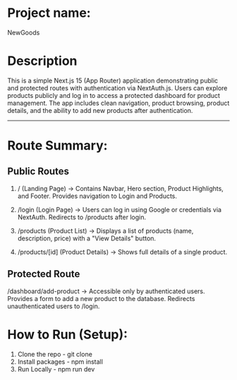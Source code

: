 # Project name:
NewGoods

# Description

This is a simple Next.js 15 (App Router) application demonstrating public and protected routes with authentication via NextAuth.js. Users can explore products publicly and log in to access a protected dashboard for product management. The app includes clean navigation, product browsing, product details, and the ability to add new products after authentication.


---

# Route Summary:

## Public Routes

1. / (Landing Page) → Contains Navbar, Hero section, Product Highlights, and Footer. Provides navigation to Login and Products.

2. /login (Login Page) → Users can log in using Google or credentials via NextAuth. Redirects to /products after login.

3. /products (Product List) → Displays a list of products (name, description, price) with a "View Details" button.

4. /products/[id] (Product Details) → Shows full details of a single product.

## Protected Route

/dashboard/add-product → Accessible only by authenticated users. Provides a form to add a new product to the database. Redirects unauthenticated users to /login.

# How to Run (Setup):
1. Clone the repo - git clone
1. Install packages - npm install
2. Run Locally - npm run dev